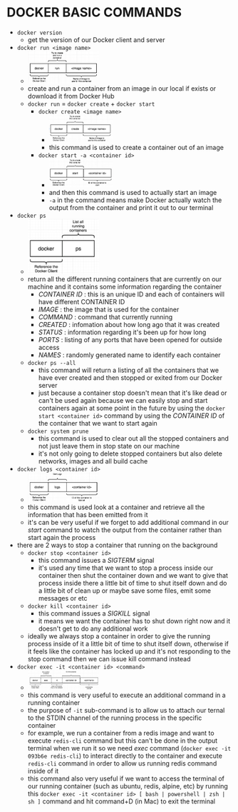 # DOCKER BASIC COMMANDS

- ```docker version```
    - get the version of our Docker client and server
- ```docker run <image name>```
    - <img src="/files/images/img1.png" height="35%" width="35%" />
    - create and run a container from an image in our local if exists or download it from Docker Hub
    - `docker run` = `docker create` + `docker start`
        - ```docker create <image name>```
            - <img src="/files/images/img3.png" height="35%" width="35%" />
            - this command is used to create a container out of an image
        - ```docker start -a <container id>```
            - <img src="/files/images/img4.png" height="35%" width="35%" />
            - and then this command is used to actually start an image
            - `-a` in the command means make Docker actually watch the output from the container and print it out to our terminal
- ```docker ps```
    - <img src="/files/images/img2.png" height="35%" width="35%" />
    - return all the different running containers that are currently on our machine and it contains some information regarding the container
        - *CONTAINER ID* : this is an unique ID and each of containers will have different CONTAINER ID
        - *IMAGE* : the image that is used for the container
        - *COMMAND* : command that currently running
        - *CREATED* : infomation about how long ago that it was created
        - *STATUS* : information regarding it's been up for how long
        - *PORTS* : listing of any ports that have been opened for outside access
        - *NAMES* : randomly generated name to identify each container
    - ```docker ps --all```
        - this command will return a listing of all the containers that we have ever created and then stopped or exited from our Docker server
        - just because a container stop doesn't mean that it's like dead or can't be used again because we can easily stop and start containers again at some point in the future by using the ```docker start <container id>``` command by using the *CONTAINER ID* of the container that we want to start again
    - ```docker system prune```
        - this command is used to clear out all the stopped containers and not just leave them in stop state on our machine
        - it's not only going to delete stopped containers but also delete networks, images and all build cache
- ```docker logs <container id>```
    - <img src="/files/images/img5.png" height="35%" width="35%" />
    - this command is used look at a container and retrieve all the information that has been emitted from it
    - it's can be very useful if we forget to add additional command in our *start* command to watch the output from the container rather than start again the process
- there are 2 ways to stop a container that running on the background
    - ```docker stop <container id>```
        - this command issues a *SIGTERM* signal
        - it's used any time that we want to stop a process inside our container then shut the container down and we want to give that process inside there a little bit of time to shut itself down and do a little bit of clean up or maybe save some files, emit some messages or etc
    - ```docker kill <container id>```
        - this command issues a *SIGKILL* signal
        - it means we want the container has to shut down right now and it doesn't get to do any additional work
    - ideally we always stop a container in order to give the running process inside of it a little bit of time to shut itself down, otherwise if it feels like the container has locked up and it's not responding to the stop command then we can issue kill command instead
- ```docker exec -it <container id> <command>```
    - <img src="/files/images/img6.png" height="35%" width="35%" />
    - this command is very useful to execute an additional command in a running container
    - the purpose of `-it` sub-command is to allow us to attach our ternal to the STDIN channel of the running process in the specific container
    - for example, we run a container from a redis image and want to execute `redis-cli` command but this can't be done in the output terminal when we run it so we need *exec* command (`docker exec -it 093b6e redis-cli`) to interact directly to the container and execute `redis-cli` command in order to allow us running redis command inside of it
    - this command also very useful if we want to access the terminal of our running container (such as ubuntu, redis, alpine, etc) by running this `docker exec -it <container id> [ bash | powershell | zsh | sh ]` command and hit command+D (in Mac) to exit the terminal